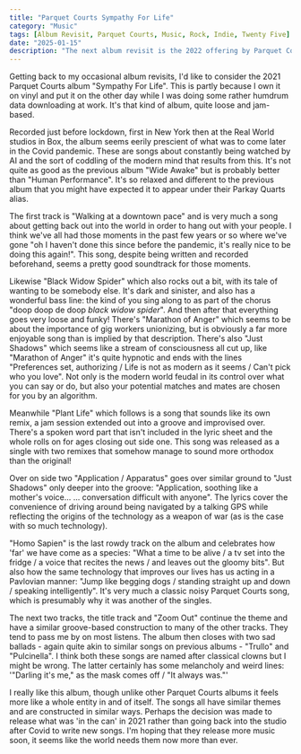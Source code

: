 ```yaml
---
title: "Parquet Courts Sympathy For Life"
category: "Music"
tags: [Album Revisit, Parquet Courts, Music, Rock, Indie, Twenty Five]
date: "2025-01-15"
description: "The next album revisit is the 2022 offering by Parquet Courts called Sympathy For Life"
---
```


Getting back to my occasional album revisits, I'd like to consider the 2021 Parquet Courts album "Sympathy For Life". This is partly because I own it on vinyl and put it on the other day while I was doing some rather humdrum data downloading at work. It's that kind of album, quite loose and jam-based.

Recorded just before lockdown, first in New York then at the Real World studios in Box, the album seems eerily prescient of what was to come later in the Covid pandemic. These are songs about constantly being watched by AI and the sort of coddling of the modern mind that results from this. It's not quite as good as the previous album "Wide Awake" but is probably better than "Human Performance". It's so relaxed and different to the previous album that you might have expected it to appear under their Parkay Quarts alias.

The first track is "Walking at a downtown pace" and is very much a song about getting back out into the world in order to hang out with your people. I think we've all had those moments in the past few years or so where we've gone "oh I haven't done this since before the pandemic, it's really nice to be doing this again!". This song, despite being written and recorded beforehand, seems a pretty good soundtrack for those moments.

Likewise "Black Widow Spider" which also rocks out a bit, with its tale of wanting to be somebody else. It's dark and sinister, and also has a wonderful bass line: the kind of you sing along to as part of the chorus "doop doop de doop _black widow spider_". And then after that everything goes very loose and funky! There's "Marathon of Anger" which seems to be about the importance of gig workers unionizing, but is obviously a far more enjoyable song than is implied by that description. There's also "Just Shadows" which seems like a stream of consciousness all cut up, like "Marathon of Anger" it's quite hypnotic and ends with the lines "Preferences set, authorizing / Life is not as modern as it seems / Can't pick who you love". Not only is the modern world feudal in its control over what you can say or do, but also your potential matches and mates are chosen for you by an algorithm.

Meanwhile "Plant Life" which follows is a song that sounds like its own remix, a jam session extended out into a groove and improvised over. There's a spoken word part that isn't included in the lyric sheet and the whole rolls on for ages closing out side one. This song was released as a single with two remixes that somehow manage to sound more orthodox than the original!

Over on side two "Application / Apparatus" goes over similar ground to "Just Shadows" only deeper into the groove: "Application, soothing like a mother's voice... ... conversation difficult with anyone". The lyrics cover the convenience of driving around being navigated by a talking GPS while reflecting the origins of the technology as a weapon of war (as is the case with so much technology).

"Homo Sapien" is the last rowdy track on the album and celebrates how 'far' we have come as a species: "What a time to be alive / a tv set into the fridge / a voice that recites the news / and leaves out the gloomy bits". But also how the same technology that improves our lives has us acting in a Pavlovian manner: "Jump like begging dogs / standing straight up and down / speaking intelligently". It's very much a classic noisy Parquet Courts song, which is presumably why it was another of the singles.

The next two tracks, the title track and "Zoom Out" continue the theme and have a similar groove-based construction to many of the other tracks. They tend to pass me by on most listens. The album then closes with two sad ballads - again quite akin to similar songs on previous albums - "Trullo" and "Pulcinella". I think both these songs are named after classical clowns but I might be wrong. The latter certainly has some melancholy and weird lines: '"Darling it's me," as the mask comes off / "It always was."'

I really like this album, though unlike other Parquet Courts albums it feels more like a whole entity in and of itself. The songs all have similar themes and are constructed in similar ways. Perhaps the decision was made to release what was 'in the can' in 2021 rather than going back into the studio after Covid to write new songs. I'm hoping that they release more music soon, it seems like the world needs them now more than ever.
